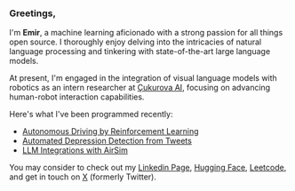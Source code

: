 ### Greetings,

I'm <b>Emir</b>, a machine learning aficionado with a strong passion for all things open source. I thoroughly enjoy delving into the intricacies of natural language processing and tinkering with state-of-the-art large language models.

At present, I'm engaged in the integration of visual language models with robotics as an intern researcher at [Çukurova AI](https://cukurovaai.github.io/), focusing on advancing human-robot interaction capabilities.

Here's what I've been programmed recently:
<!-- posts -->
 * [Autonomous Driving by Reinforcement Learning](https://github.com/BashMocha/Reinforcement-Learning-in-AirSim/tree/master)
 * [Automated Depression Detection from Tweets](https://github.com/BashMocha/Automated-Depression-Detectiom-from-Tweets)
 * [LLM Integrations with AirSim](https://github.com/CheesyFrappe/Prompting-LLMs-for-Aerial-Navigation)
 <!-- /posts -->

You may consider to check out my [Linkedin Page](https://www.linkedin.com/in/emirhan-balc%C4%B1-052b07229/), [Hugging Face](https://huggingface.co/CheesyFrappe), [Leetcode](https://leetcode.com/CheesyFrappe/),  and get in touch on [X](https://twitter.com/BashMocha) (formerly Twitter).
